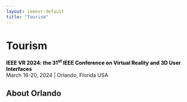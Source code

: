 ```yaml
---
layout: ieeevr-default
title: "Tourism"
---
```


<div>
    <h1>Tourism</h1>
    <p>
        <strong style="color: black">IEEE VR 2024: the 31<sup>st</sup> IEEE Conference on Virtual Reality and 3D User Interfaces </strong>
        <br>
        March 16-20, 2024 | Orlando, Florida USA
    </p>
    <h2>About Orlando</h2>
    
</div>